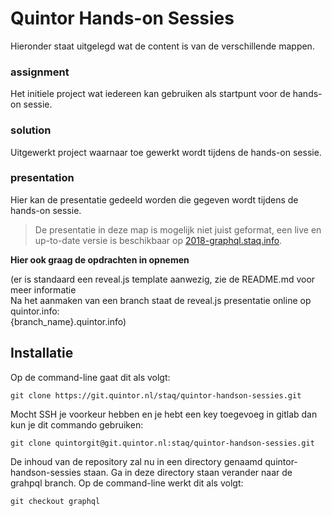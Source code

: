 # Quintor Hands-on Sessies

Hieronder staat uitgelegd wat de content is van de verschillende mappen.

### assignment
Het initiele project wat iedereen kan gebruiken als startpunt voor de hands-on sessie.

### solution
Uitgewerkt project waarnaar toe gewerkt wordt tijdens de hands-on sessie.

### presentation
Hier kan de presentatie gedeeld worden die gegeven wordt tijdens de hands-on sessie.

> De presentatie in deze map is mogelijk niet juist geformat, een live en up-to-date versie is beschikbaar op [2018-graphql.staq.info](http://2018-graphql.staq.info).

__Hier ook graag de opdrachten in opnemen__

(er is standaard een reveal.js template aanwezig, zie de README.md voor meer informatie<br/>
Na het aanmaken van een branch staat de reveal.js presentatie online op quintor.info:<br/>
{branch_name}.quintor.info)

## Installatie
Op de command-line gaat dit als volgt:
```
git clone https://git.quintor.nl/staq/quintor-handson-sessies.git
```

Mocht SSH je voorkeur hebben en je hebt een key toegevoeg in gitlab dan kun je dit commando gebruiken:
```
git clone quintorgit@git.quintor.nl:staq/quintor-handson-sessies.git
```

De inhoud van de repository zal nu in een directory genaamd quintor-handson-sessies staan.
Ga in deze directory staan verander naar de grahpql branch.
Op de command-line werkt dit als volgt:

```
git checkout graphql
```
